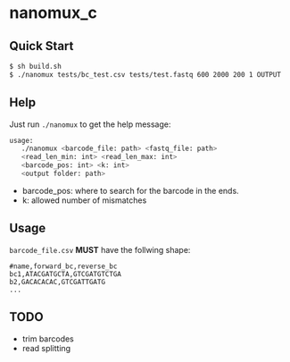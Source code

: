 # nanomux_c


## Quick Start
```bash
$ sh build.sh
$ ./nanomux tests/bc_test.csv tests/test.fastq 600 2000 200 1 OUTPUT
```
## Help
Just run `./nanomux` to get the help message:
```bash
usage:
   ./nanomux <barcode_file: path> <fastq_file: path>
   <read_len_min: int> <read_len_max: int>
   <barcode_pos: int> <k: int>
   <output folder: path>
```
* barcode_pos: where to search for the barcode in the ends. 
* k: allowed number of mismatches

## Usage
`barcode_file.csv` **MUST** have the follwing shape:
```csv
#name,forward_bc,reverse_bc
bc1,ATACGATGCTA,GTCGATGTCTGA
b2,GACACACAC,GTCGATTGATG
...
```

## TODO
* trim barcodes
* read splitting




